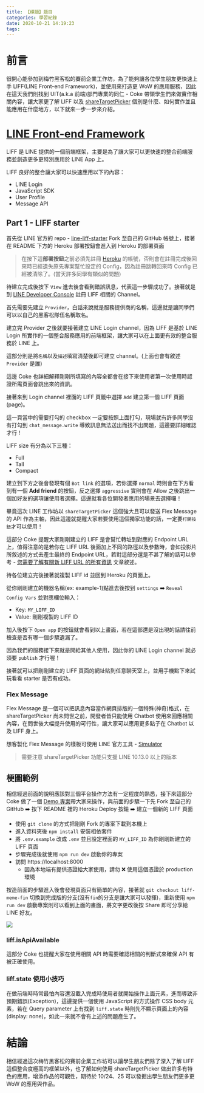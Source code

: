 ```yaml
---
title: 【標題】題目
categories: 學習紀錄
date: 2020-10-21 14:19:23
tags:
---
```



<style>
  section.compact {
    font-size: 150%  
  }
  img[alt~="center"] {
    display: block;
    margin: 0 auto;
  }
</style>

# 前言

很開心能參加到梅竹黑客松的賽前企業工作坊，為了能夠讓各位學生朋友更快速上手 LIFF(LINE Front-end Framework)，並使用來打造更 WoW 的應用服務，因此在這天我們則找到 UIT(a.k.a 前端)部門專業的同仁 - Coke 帶領學生們來做實作相關內容，讓大家更了解 LIFF 以及 [shareTargetPicker](https://developers.line.biz/en/reference/liff/#share-target-picker) 個別是什麼、如何實作並且能應用在什麼地方，以下就來一步一步來介紹。

<!-- more -->

# [LINE Front-end Framework](https://developers.line.biz/en/docs/liff/overview/)

<script async class="speakerdeck-embed" data-slide="4" data-id="29f68cae8f9d4a80adde4ebf5a5fca5e" data-ratio="1.77777777777778" src="//speakerdeck.com/assets/embed.js"></script>

LIFF 是 LINE 提供的一個前端框架，主要是為了讓大家可以更快速的整合前端服務並創造更多更特別應用於 LINE App 上。

<script async class="speakerdeck-embed" data-slide="6" data-id="29f68cae8f9d4a80adde4ebf5a5fca5e" data-ratio="1.77777777777778" src="//speakerdeck.com/assets/embed.js"></script>

LIFF 良好的整合讓大家可以快速應用以下的內容：

- LINE Login
- JavaScript SDK
- User Profile
- Message API

## Part 1 - LIFF starter

<script async class="speakerdeck-embed" data-slide="8" data-id="29f68cae8f9d4a80adde4ebf5a5fca5e" data-ratio="1.77777777777778" src="//speakerdeck.com/assets/embed.js"></script>

首先從 LINE 官方的 repo - [line-liff-starter](https://github.com/line/line-liff-starter) Fork 至自己的 GitHub 帳號上，接著在 README 下方的 Heroku 部署按鈕會進入到 Heroku 的部署頁面

> 在按下這**部署按鈕**之前必須先註冊 [Heroku](https://www.heroku.com/) 的帳號，否則會在註冊完成後回來時已經遺失原先專案幫忙設定的 Config，因為註冊跳轉回來時 Config 已經被清除了。(當天許多同學有類似的問題)

<script async class="speakerdeck-embed" data-slide="12" data-id="29f68cae8f9d4a80adde4ebf5a5fca5e" data-ratio="1.77777777777778" src="//speakerdeck.com/assets/embed.js"></script>

待建立完成後按下 `View` 進去後會看到錯誤訊息，代表這一步驟成功了。接著就是到 [LINE Developer Console](https://developers.line.biz/console) 註冊 LIFF 相關的 Channel。

<script async class="speakerdeck-embed" data-slide="15" data-id="29f68cae8f9d4a80adde4ebf5a5fca5e" data-ratio="1.77777777777778" src="//speakerdeck.com/assets/embed.js"></script>

首先需要先建立 `Provider`，白話來說就是服務提供商的名稱，這邊就是讓同學們可以以自己的黑客松隊伍名稱取名。

<script async class="speakerdeck-embed" data-slide="17" data-id="29f68cae8f9d4a80adde4ebf5a5fca5e" data-ratio="1.77777777777778" src="//speakerdeck.com/assets/embed.js"></script>

建立完 Provider 之後就要接著建立 LINE Login channel，因為 LIFF 是基於 LINE Login 所實作的一個整合服務應用的前端框架，讓大家可以在上面更有效的整合服務於 LINE 上。

這部分則是將`名稱`以及`描述`填寫清楚後即可建立 channel。(上面也會有敘述 `Provider` 是誰)

<script async class="speakerdeck-embed" data-slide="18" data-id="29f68cae8f9d4a80adde4ebf5a5fca5e" data-ratio="1.77777777777778" src="//speakerdeck.com/assets/embed.js"></script>

這邊 Coke 也詳細解釋剛剛所填寫的內容全都會在接下來使用者第一次使用時認證所需頁面會跳出來的資訊。

<script async class="speakerdeck-embed" data-slide="19" data-id="29f68cae8f9d4a80adde4ebf5a5fca5e" data-ratio="1.77777777777778" src="//speakerdeck.com/assets/embed.js"></script>

接著來到 Login channel 裡面的 LIFF 頁籤中選擇 `Add` 建立第一個 LIFF 頁面(page)。

<script async class="speakerdeck-embed" data-slide="20" data-id="29f68cae8f9d4a80adde4ebf5a5fca5e" data-ratio="1.77777777777778" src="//speakerdeck.com/assets/embed.js"></script>

這一頁當中的需要打勾的 checkbox 一定要按照上面打勾，現場就有許多同學沒有打勾到 `chat_message.write` 導致訊息無法送出而找不出問題，這邊要詳細確認才行！

LIFF size 有分為以下三種：

- Full
- Tall
- Compact

<script async class="speakerdeck-embed" data-slide="23" data-id="29f68cae8f9d4a80adde4ebf5a5fca5e" data-ratio="1.77777777777778" src="//speakerdeck.com/assets/embed.js"></script>

建立到下方之後會發現有個 `Bot link` 的選項，若你選擇 `normal` 時則會在下方看到有一個 **Add friend** 的按鈕，反之選擇 `aggressive` 實則會在 Allow 之後跳出一個加好友的選項讓使用者選擇。這邊就看各位開發者應用的場景去選擇囉！

<script async class="speakerdeck-embed" data-slide="25" data-id="29f68cae8f9d4a80adde4ebf5a5fca5e" data-ratio="1.77777777777778" src="//speakerdeck.com/assets/embed.js"></script>

畢竟這次 LINE 工作坊以 `shareTargetPicker` 這個強大且可以發送 Flex Message 的 API 作為主軸，因此這邊就提醒大家若要使用這個獨家功能的話，一定要`打開按鈕`才可以使用！

<script async class="speakerdeck-embed" data-slide="27" data-id="29f68cae8f9d4a80adde4ebf5a5fca5e" data-ratio="1.77777777777778" src="//speakerdeck.com/assets/embed.js"></script>

這部分 Coke 提醒大家剛剛建立的 LIFF 是會幫忙轉址到對應的 Endpoint URL 上，值得注意的是若你在 LIFF URL 後面加上不同的路徑以及參數時，會如投影片所敘述的方式去產生最終的 Endpoint URL，若對這部分還是不甚了解的話可以參考 - [您需要了解有關新 LIFF URL 的所有資訊](https://engineering.linecorp.com/zh-hant/blog/new-liff-url-infomation/) 文章敘述。

<script async class="speakerdeck-embed" data-slide="28" data-id="29f68cae8f9d4a80adde4ebf5a5fca5e" data-ratio="1.77777777777778" src="//speakerdeck.com/assets/embed.js"></script>

待各位建立完後接著就複製 LIFF id 並回到 Heroku 的頁面上。

<script async class="speakerdeck-embed" data-slide="30" data-id="29f68cae8f9d4a80adde4ebf5a5fca5e" data-ratio="1.77777777777778" src="//speakerdeck.com/assets/embed.js"></script>

從你剛剛建立的機器名稱(ex: example-1)點進去後按到 `settings` ➡️ `Reveal Config Vars` 並對應欄位輸入：

- Key: `MY_LIFF_ID`
- Value: 剛剛複製的 LIFF ID

<script async class="speakerdeck-embed" data-slide="32" data-id="29f68cae8f9d4a80adde4ebf5a5fca5e" data-ratio="1.77777777777778" src="//speakerdeck.com/assets/embed.js"></script>

加入後按下 `Open app` 的按鈕就會看到以上畫面，若在這部還是沒出現的話請往前檢查是否有哪一個步驟遺漏了。

<script async class="speakerdeck-embed" data-slide="35" data-id="29f68cae8f9d4a80adde4ebf5a5fca5e" data-ratio="1.77777777777778" src="//speakerdeck.com/assets/embed.js"></script>

因為我們的服務接下來就是開給其他人使用，因此你的 LINE Login channel 就必須要 `publish` 才行喔！

<script async class="speakerdeck-embed" data-slide="36" data-id="29f68cae8f9d4a80adde4ebf5a5fca5e" data-ratio="1.77777777777778" src="//speakerdeck.com/assets/embed.js"></script>

接著就可以把剛剛建立的 LIFF 頁面的網址貼到任意聊天室上，並用手機點下來試玩看看 starter 是否有成功。

### Flex Message

<script async class="speakerdeck-embed" data-slide="38" data-id="29f68cae8f9d4a80adde4ebf5a5fca5e" data-ratio="1.77777777777778" src="//speakerdeck.com/assets/embed.js"></script>

Flex Message 是一個可以把訊息內容當作網頁排版的一個特殊(神奇)格式，在 shareTargetPicker 尚未問世之前，開發者皆只能使用 Chatbot 使用來回應相關內容，在問世後大幅提升使用的可行性，讓大家可以應用更多點子在 Chatbot 以及 LIFF 身上。

想客製化 Flex Message 的樣板可使用 LINE 官方工具 - [Simulator](https://developers.line.biz/flex-simulator/)

> 需要注意 shareTargetPicker 功能只支援 LINE 10.13.0 以上的版本

## 梗圖範例

相信經過前面的說明應該對三個平台操作方法有一定程度的熟悉，接下來這部分 Coke 做了一個 [Demo 專案](https://github.com/cichien/liff-workshop-demo)帶大家來操作，與前面的步驟一下先 Fork 至自己的 GitHub ➡️ 按下 README 裡的 Heroku Deploy 按鈕 ➡️ 建立一個新的 LIFF 頁面

<script async class="speakerdeck-embed" data-slide="45" data-id="29f68cae8f9d4a80adde4ebf5a5fca5e" data-ratio="1.77777777777778" src="//speakerdeck.com/assets/embed.js"></script>

- 使用 `git clone` 的方式把剛剛 Fork 的專案下載到本機上
- 進入資料夾後 `npm install` 安裝相依套件
- 將 `.env.example` 改成 `.env` 並且設定裡面的 `MY_LIFF_ID` 為你剛剛新建立的 LIFF 頁面
- 步驟完成後就使用 `npm run dev` 啟動你的專案
- 訪問 https://localhost:8000
  - 因為本地端有提供憑證給大家使用，請勿 ❌ 使用這個憑證於 production 環境

<script async class="speakerdeck-embed" data-slide="48" data-id="29f68cae8f9d4a80adde4ebf5a5fca5e" data-ratio="1.77777777777778" src="//speakerdeck.com/assets/embed.js"></script>

按造前面的步驟進入後會發現頁面只有簡單的內容，接著就 `git checkout liff-meme-fin` 切換到完成版的分支(沒有`fin`的分支是讓大家可以發揮)，重新使用 `npm run dev` 啟動專案則可以看到上面的畫面，將文字更改後按 Share 即可分享給 LINE 好友。

![](https://nijialin.com/2020/target-picker-sample.PNG)

### liff.isApiAvailable

<script async class="speakerdeck-embed" data-slide="49" data-id="29f68cae8f9d4a80adde4ebf5a5fca5e" data-ratio="1.77777777777778" src="//speakerdeck.com/assets/embed.js"></script>

這部分 Coke 也提醒大家在使用相關 API 時需要確認相關的判斷式來確保 API 有被正確使用。

### liff.state 使用小技巧

<script async class="speakerdeck-embed" data-slide="54" data-id="29f68cae8f9d4a80adde4ebf5a5fca5e" data-ratio="1.77777777777778" src="//speakerdeck.com/assets/embed.js"></script>

在做前端時時常最怕內容還沒載入完成時使用者就開始操作上面元素，進而導致非預期錯誤(Exception)，這邊提供一個使用 JavaScript 的方式操作 CSS body 元素，若在 Query parameter 上有找到 `liff.state` 時則先不顯示頁面上的內容(display: none)，如此一來就不會有上述的問題產生了。

# 結論

相信經過這次梅竹黑客松的賽前企業工作坊可以讓學生朋友們除了深入了解 LIFF 這個整合度極高的框架以外，也了解如何使用 shareTargetPicker 做出許多有特色的應用，增添作品的可觀性，期待於 10/24、25 可以發掘出學生朋友們更多更 WoW 的應用與作品。
